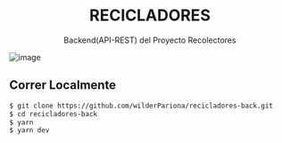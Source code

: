 <h1 align="center"> RECICLADORES </h1>

<p align="center"> Backend(API-REST) del Proyecto Recolectores </p>

![image](https://user-images.githubusercontent.com/46570334/170832503-5a5a0e64-fc63-4101-9853-c61897ab9069.png)


## Correr Localmente

```sh
$ git clone https://github.com/wilderPariona/recicladores-back.git
$ cd recicladores-back
$ yarn
$ yarn dev
```
